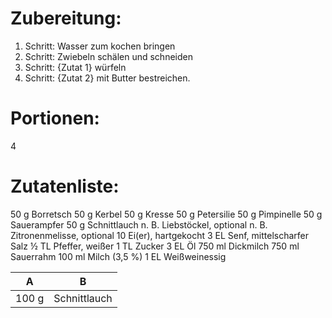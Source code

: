 # Zubereitung:
1. Schritt: Wasser zum kochen bringen
2. Schritt: Zwiebeln schälen und schneiden
3. Schritt: {Zutat 1} würfeln
4. Schritt: {Zutat 2} mit Butter bestreichen.

# Portionen:
4

# Zutatenliste:
50 g 	Borretsch
50 g 	Kerbel
50 g 	Kresse
50 g 	Petersilie
50 g 	Pimpinelle
50 g 	Sauerampfer
50 g 	Schnittlauch
n. B. 	Liebstöckel, optional
n. B. 	Zitronenmelisse, optional
10 	Ei(er), hartgekocht
3 EL 	Senf, mittelscharfer
	Salz
½ TL 	Pfeffer, weißer
1 TL 	Zucker
3 EL 	Öl
750 ml 	Dickmilch
750 ml 	Sauerrahm
100 ml 	Milch (3,5 %)
1 EL 	Weißweinessig 

A | B
-|-
100 g | Schnittlauch